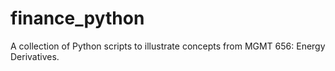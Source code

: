 # finance_python
A collection of Python scripts to illustrate concepts from MGMT 656: Energy Derivatives.
